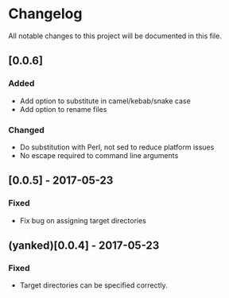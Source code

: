 # Changelog
All notable changes to this project will be documented in this file.

## [0.0.6]
### Added
- Add option to substitute in camel/kebab/snake case
- Add option to rename files
### Changed
- Do substitution with Perl, not sed to reduce platform issues
- No escape required to command line arguments

## [0.0.5] - 2017-05-23
### Fixed
- Fix bug on assigning target directories

## (yanked)[0.0.4] - 2017-05-23
### Fixed
- Target directories can be specified correctly.
